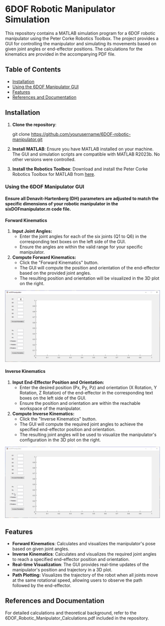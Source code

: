 # 6DOF Robotic Manipulator Simulation

This repository contains a MATLAB simulation program for a 6DOF robotic manipulator using the Peter Corke Robotics Toolbox. The project provides a GUI for controlling the manipulator and simulating its movements based on given joint angles or end-effector positions. The calculations for the kinematics are provided in the accompanying PDF file.

## Table of Contents

-   [Installation](#installation)
-   [Using the 6DOF Manipulator GUI](#using-the-6dof-manipulator-gui)
-   [Features](#features)
-   [References and Documentation](#references-and-documentation)

## Installation

1.  **Clone the repository**:

    git clone https://github.com/yourusername/6DOF-robotic-manipulator.git

2.  **Install MATLAB**: Ensure you have MATLAB installed on your machine. The GUI and simulation scripts are compatible with MATLAB R2023b. No other versions were controlled.
3.  **Install the Robotics Toolbox**: Download and install the Peter Corke Robotics Toolbox for MATLAB from [here](https://petercorke.com/toolboxes/robotics-toolbox/).

### Using the 6DOF Manipulator GUI

#### Ensure all Denavit-Hartenberg (DH) parameters are adjusted to match the specific dimensions of your robotic manipulator in the sixDOFmanipulator.m code file.

#### Forward Kinematics

1.  **Input Joint Angles:**
    -   Enter the joint angles for each of the six joints (Q1 to Q6) in the corresponding text boxes on the left side of the GUI.
    -   Ensure the angles are within the valid range for your specific manipulator.
2.  **Compute Forward Kinematics:**
    -   Click the "Forward Kinematics" button.
    -   The GUI will compute the position and orientation of the end-effector based on the provided joint angles.
    -   The resulting position and orientation will be visualized in the 3D plot on the right.

![](media/2367fe82bafdbf9cb0660892f5442c1e.gif)

#### Inverse Kinematics

1.  **Input End-Effector Position and Orientation:**
    -   Enter the desired position (Px, Py, Pz) and orientation (X Rotation, Y Rotation, Z Rotation) of the end-effector in the corresponding text boxes on the left side of the GUI.
    -   Ensure the position and orientation are within the reachable workspace of the manipulator.
2.  **Compute Inverse Kinematics:**
    -   Click the "Inverse Kinematics" button.
    -   The GUI will compute the required joint angles to achieve the specified end-effector position and orientation.
    -   The resulting joint angles will be used to visualize the manipulator's configuration in the 3D plot on the right.

![](media/79b66384561138edc1133135d7fb3525.gif)

## Features

-   **Forward Kinematics**: Calculates and visualizes the manipulator's pose based on given joint angles.
-   **Inverse Kinematics**: Calculates and visualizes the required joint angles to reach a specified end-effector position and orientation.
-   **Real-time Visualization**: The GUI provides real-time updates of the manipulator's position and trajectory in a 3D plot.
-   **Path Plotting:** Visualizes the trajectory of the robot when all joints move at the same rotational speed, allowing users to observe the path followed by the end-effector.

## References and Documentation

For detailed calculations and theoretical background, refer to the 6DOF_Robotic_Manipulator_Calculations.pdf included in the repository.

